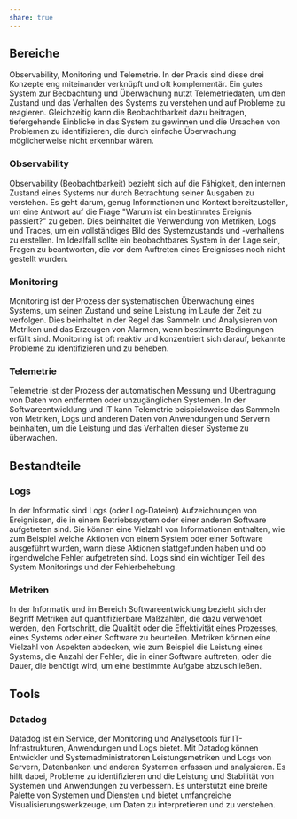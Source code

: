 ```yaml
---
share: true
---
```


## Bereiche

Observability, Monitoring und Telemetrie.
In der Praxis sind diese drei Konzepte eng miteinander verknüpft und oft komplementär. Ein gutes System zur Beobachtung und Überwachung nutzt Telemetriedaten, um den Zustand und das Verhalten des Systems zu verstehen und auf Probleme zu reagieren. Gleichzeitig kann die Beobachtbarkeit dazu beitragen, tiefergehende Einblicke in das System zu gewinnen und die Ursachen von Problemen zu identifizieren, die durch einfache Überwachung möglicherweise nicht erkennbar wären.

### Observability

Observability (Beobachtbarkeit) bezieht sich auf die Fähigkeit, den internen Zustand eines Systems nur durch Betrachtung seiner Ausgaben zu verstehen. Es geht darum, genug Informationen und Kontext bereitzustellen, um eine Antwort auf die Frage "Warum ist ein bestimmtes Ereignis passiert?" zu geben. Dies beinhaltet die Verwendung von Metriken, Logs und Traces, um ein vollständiges Bild des Systemzustands und -verhaltens zu erstellen. Im Idealfall sollte ein beobachtbares System in der Lage sein, Fragen zu beantworten, die vor dem Auftreten eines Ereignisses noch nicht gestellt wurden.

### Monitoring

Monitoring ist der Prozess der systematischen Überwachung eines Systems, um seinen Zustand und seine Leistung im Laufe der Zeit zu verfolgen. Dies beinhaltet in der Regel das Sammeln und Analysieren von Metriken und das Erzeugen von Alarmen, wenn bestimmte Bedingungen erfüllt sind. Monitoring ist oft reaktiv und konzentriert sich darauf, bekannte Probleme zu identifizieren und zu beheben.

### Telemetrie

Telemetrie ist der Prozess der automatischen Messung und Übertragung von Daten von entfernten oder unzugänglichen Systemen. In der Softwareentwicklung und IT kann Telemetrie beispielsweise das Sammeln von Metriken, Logs und anderen Daten von Anwendungen und Servern beinhalten, um die Leistung und das Verhalten dieser Systeme zu überwachen.

## Bestandteile

### Logs

In der Informatik sind Logs (oder Log-Dateien) Aufzeichnungen von Ereignissen, die in einem Betriebssystem oder einer anderen Software aufgetreten sind. Sie können eine Vielzahl von Informationen enthalten, wie zum Beispiel welche Aktionen von einem System oder einer Software ausgeführt wurden, wann diese Aktionen stattgefunden haben und ob irgendwelche Fehler aufgetreten sind. Logs sind ein wichtiger Teil des System Monitorings und der Fehlerbehebung.

### Metriken

In der Informatik und im Bereich Softwareentwicklung bezieht sich der Begriff Metriken auf quantifizierbare Maßzahlen, die dazu verwendet werden, den Fortschritt, die Qualität oder die Effektivität eines Prozesses, eines Systems oder einer Software zu beurteilen. Metriken können eine Vielzahl von Aspekten abdecken, wie zum Beispiel die Leistung eines Systems, die Anzahl der Fehler, die in einer Software auftreten, oder die Dauer, die benötigt wird, um eine bestimmte Aufgabe abzuschließen.

## Tools

### Datadog

Datadog ist ein Service, der Monitoring und Analysetools für IT-Infrastrukturen, Anwendungen und Logs bietet. Mit Datadog können Entwickler und Systemadministratoren Leistungsmetriken und Logs von Servern, Datenbanken und anderen Systemen erfassen und analysieren. Es hilft dabei, Probleme zu identifizieren und die Leistung und Stabilität von Systemen und Anwendungen zu verbessern. Es unterstützt eine breite Palette von Systemen und Diensten und bietet umfangreiche Visualisierungswerkzeuge, um Daten zu interpretieren und zu verstehen.